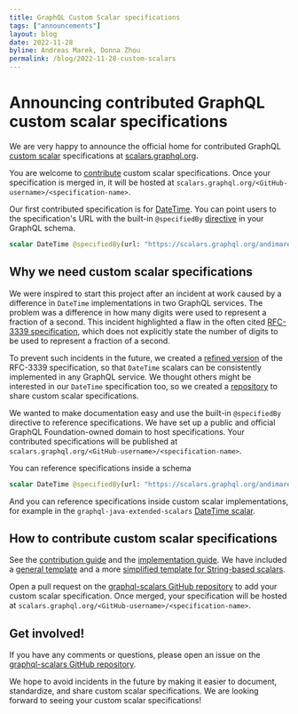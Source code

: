 ```yaml
---
title: GraphQL Custom Scalar specifications
tags: ["announcements"]
layout: blog
date: 2022-11-28
byline: Andreas Marek, Donna Zhou
permalink: /blog/2022-11-28-custom-scalars
---
```


# Announcing contributed GraphQL custom scalar specifications

We are very happy to announce the official home for contributed GraphQL [custom scalar](https://spec.graphql.org/draft/#sec-Scalars.Custom-Scalars) specifications at [scalars.graphql.org](https://scalars.graphql.org/).

You are welcome to [contribute](https://scalars.graphql.org/new-scalar) custom scalar specifications. Once your specification is merged in, it will be hosted at `scalars.graphql.org/<GitHub-username>/<specification-name>`.

Our first contributed specification is for [DateTime](https://scalars.graphql.org/andimarek/date-time). You can point users to the specification's URL with the built-in `@specifiedBy` [directive](https://spec.graphql.org/draft/#sec--specifiedBy) in your GraphQL schema.

```graphql
scalar DateTime @specifiedBy(url: "https://scalars.graphql.org/andimarek/date-time")
```

## Why we need custom scalar specifications
We were inspired to start this project after an incident at work caused by a difference in `DateTime` implementations in two GraphQL services. The problem was a difference in how many digits were used to represent a fraction of a second. This incident highlighted a flaw in the often cited [RFC-3339 specification](https://www.ietf.org/rfc/rfc3339.txt), which does not explicitly state the number of digits to be used to represent a fraction of a second.

To prevent such incidents in the future, we created a [refined version](https://scalars.graphql.org/andimarek/date-time) of the RFC-3339 specification, so that `DateTime` scalars can be consistently implemented in any GraphQL service. We thought others might be interested in our `DateTime` specification too, so we created a [repository](https://github.com/graphql/graphql-scalars) to share custom scalar specifications. 

We wanted to make documentation easy and use the built-in `@specifiedBy` directive to reference specifications. We have set up a public and official GraphQL Foundation-owned domain to host specifications. Your contributed specifications will be published at `scalars.graphql.org/<GitHub-username>/<specification-name>`. 

You can reference specifications inside a schema
```graphql
scalar DateTime @specifiedBy(url: "https://scalars.graphql.org/andimarek/date-time")
```

And you can reference specifications inside custom scalar implementations, for example in the `graphql-java-extended-scalars` [DateTime scalar](https://github.com/graphql-java/graphql-java-extended-scalars/blob/master/src/main/java/graphql/scalars/datetime/DateTimeScalar.java#L113).

## How to contribute custom scalar specifications
See the [contribution guide](https://scalars.graphql.org/new-scalar) and the [implementation guide](https://scalars.graphql.org/guide). We have included a [general template](https://scalars.graphql.org/template) and a more [simplified template for String-based scalars](https://scalars.graphql.org/template-string).

Open a pull request on the [graphql-scalars GitHub repository](https://github.com/graphql/graphql-scalars) to add your custom scalar specification. Once merged, your specification will be hosted at `scalars.graphql.org/<GitHub-username>/<specification-name>`.

## Get involved!
If you have any comments or questions, please open an issue on the [graphql-scalars GitHub repository](https://github.com/graphql/graphql-scalars).

We hope to avoid incidents in the future by making it easier to document, standardize, and share custom scalar specifications. We are looking forward to seeing your custom scalar specifications!
